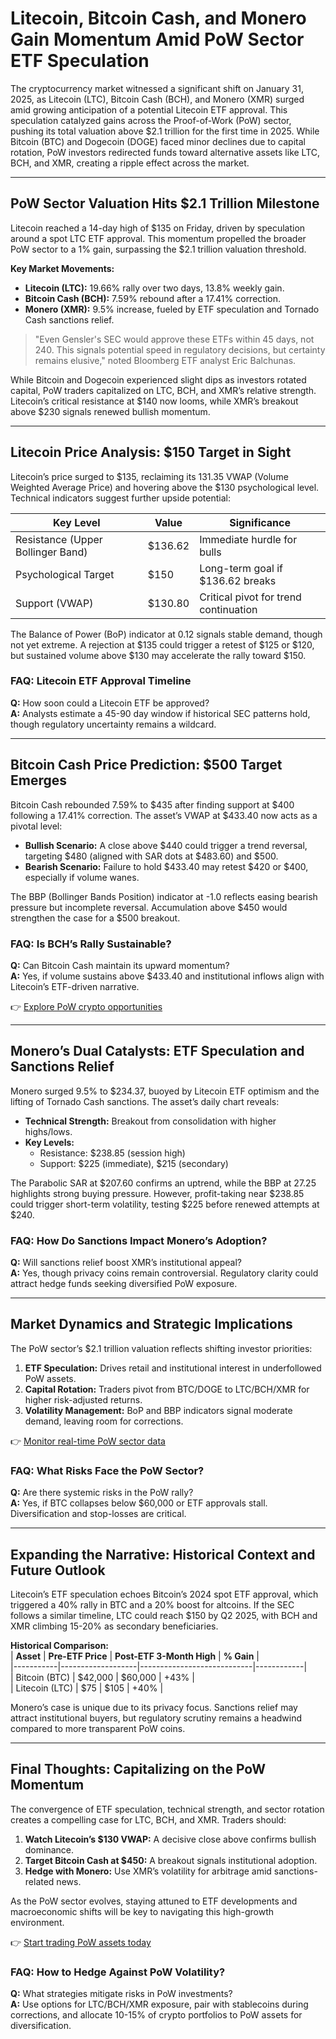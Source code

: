 # Litecoin, Bitcoin Cash, and Monero Gain Momentum Amid PoW Sector ETF Speculation  

The cryptocurrency market witnessed a significant shift on January 31, 2025, as Litecoin (LTC), Bitcoin Cash (BCH), and Monero (XMR) surged amid growing anticipation of a potential Litecoin ETF approval. This speculation catalyzed gains across the Proof-of-Work (PoW) sector, pushing its total valuation above $2.1 trillion for the first time in 2025. While Bitcoin (BTC) and Dogecoin (DOGE) faced minor declines due to capital rotation, PoW investors redirected funds toward alternative assets like LTC, BCH, and XMR, creating a ripple effect across the market.  

---

## PoW Sector Valuation Hits $2.1 Trillion Milestone  

Litecoin reached a 14-day high of $135 on Friday, driven by speculation around a spot LTC ETF approval. This momentum propelled the broader PoW sector to a 1% gain, surpassing the $2.1 trillion valuation threshold.  

**Key Market Movements:**  
- **Litecoin (LTC):** 19.66% rally over two days, 13.8% weekly gain.  
- **Bitcoin Cash (BCH):** 7.59% rebound after a 17.41% correction.  
- **Monero (XMR):** 9.5% increase, fueled by ETF speculation and Tornado Cash sanctions relief.  

> "Even Gensler's SEC would approve these ETFs within 45 days, not 240. This signals potential speed in regulatory decisions, but certainty remains elusive," noted Bloomberg ETF analyst Eric Balchunas.  

While Bitcoin and Dogecoin experienced slight dips as investors rotated capital, PoW traders capitalized on LTC, BCH, and XMR’s relative strength. Litecoin’s critical resistance at $140 now looms, while XMR’s breakout above $230 signals renewed bullish momentum.  

---

## Litecoin Price Analysis: $150 Target in Sight  

Litecoin’s price surged to $135, reclaiming its 131.35 VWAP (Volume Weighted Average Price) and hovering above the $130 psychological level. Technical indicators suggest further upside potential:  

| **Key Level**       | **Value**    | **Significance**                     |  
|----------------------|--------------|---------------------------------------|  
| Resistance (Upper Bollinger Band) | $136.62      | Immediate hurdle for bulls              |  
| Psychological Target | $150         | Long-term goal if $136.62 breaks      |  
| Support (VWAP)       | $130.80      | Critical pivot for trend continuation |  

The Balance of Power (BoP) indicator at 0.12 signals stable demand, though not yet extreme. A rejection at $135 could trigger a retest of $125 or $120, but sustained volume above $130 may accelerate the rally toward $150.  

### FAQ: Litecoin ETF Approval Timeline  
**Q:** How soon could a Litecoin ETF be approved?  
**A:** Analysts estimate a 45-90 day window if historical SEC patterns hold, though regulatory uncertainty remains a wildcard.  

---

## Bitcoin Cash Price Prediction: $500 Target Emerges  

Bitcoin Cash rebounded 7.59% to $435 after finding support at $400 following a 17.41% correction. The asset’s VWAP at $433.40 now acts as a pivotal level:  

- **Bullish Scenario:** A close above $440 could trigger a trend reversal, targeting $480 (aligned with SAR dots at $483.60) and $500.  
- **Bearish Scenario:** Failure to hold $433.40 may retest $420 or $400, especially if volume wanes.  

The BBP (Bollinger Bands Position) indicator at -1.0 reflects easing bearish pressure but incomplete reversal. Accumulation above $450 would strengthen the case for a $500 breakout.  

### FAQ: Is BCH’s Rally Sustainable?  
**Q:** Can Bitcoin Cash maintain its upward momentum?  
**A:** Yes, if volume sustains above $433.40 and institutional inflows align with Litecoin’s ETF-driven narrative.  

👉 [Explore PoW crypto opportunities](https://bit.ly/okx-bonus)  

---

## Monero’s Dual Catalysts: ETF Speculation and Sanctions Relief  

Monero surged 9.5% to $234.37, buoyed by Litecoin ETF optimism and the lifting of Tornado Cash sanctions. The asset’s daily chart reveals:  

- **Technical Strength:** Breakout from consolidation with higher highs/lows.  
- **Key Levels:**  
  - Resistance: $238.85 (session high)  
  - Support: $225 (immediate), $215 (secondary)  

The Parabolic SAR at $207.60 confirms an uptrend, while the BBP at 27.25 highlights strong buying pressure. However, profit-taking near $238.85 could trigger short-term volatility, testing $225 before renewed attempts at $240.  

### FAQ: How Do Sanctions Impact Monero’s Adoption?  
**Q:** Will sanctions relief boost XMR’s institutional appeal?  
**A:** Yes, though privacy coins remain controversial. Regulatory clarity could attract hedge funds seeking diversified PoW exposure.  

---

## Market Dynamics and Strategic Implications  

The PoW sector’s $2.1 trillion valuation reflects shifting investor priorities:  
1. **ETF Speculation:** Drives retail and institutional interest in underfollowed PoW assets.  
2. **Capital Rotation:** Traders pivot from BTC/DOGE to LTC/BCH/XMR for higher risk-adjusted returns.  
3. **Volatility Management:** BoP and BBP indicators signal moderate demand, leaving room for corrections.  

👉 [Monitor real-time PoW sector data](https://bit.ly/okx-bonus)  

### FAQ: What Risks Face the PoW Sector?  
**Q:** Are there systemic risks in the PoW rally?  
**A:** Yes, if BTC collapses below $60,000 or ETF approvals stall. Diversification and stop-losses are critical.  

---

## Expanding the Narrative: Historical Context and Future Outlook  

Litecoin’s ETF speculation echoes Bitcoin’s 2024 spot ETF approval, which triggered a 40% rally in BTC and a 20% boost for altcoins. If the SEC follows a similar timeline, LTC could reach $150 by Q2 2025, with BCH and XMR climbing 15-20% as secondary beneficiaries.  

**Historical Comparison:**  
| **Asset** | **Pre-ETF Price** | **Post-ETF 3-Month High** | **% Gain** |  
|-----------|-------------------|----------------------------|------------|  
| Bitcoin (BTC) | $42,000           | $60,000                    | +43%       |  
| Litecoin (LTC) | $75               | $105                      | +40%       |  

Monero’s case is unique due to its privacy focus. Sanctions relief may attract institutional buyers, but regulatory scrutiny remains a headwind compared to more transparent PoW coins.  

---

## Final Thoughts: Capitalizing on the PoW Momentum  

The convergence of ETF speculation, technical strength, and sector rotation creates a compelling case for LTC, BCH, and XMR. Traders should:  
1. **Watch Litecoin’s $130 VWAP:** A decisive close above confirms bullish dominance.  
2. **Target Bitcoin Cash at $450:** A breakout signals institutional adoption.  
3. **Hedge with Monero:** Use XMR’s volatility for arbitrage amid sanctions-related news.  

As the PoW sector evolves, staying attuned to ETF developments and macroeconomic shifts will be key to navigating this high-growth environment.  

👉 [Start trading PoW assets today](https://bit.ly/okx-bonus)  

### FAQ: How to Hedge Against PoW Volatility?  
**Q:** What strategies mitigate risks in PoW investments?  
**A:** Use options for LTC/BCH/XMR exposure, pair with stablecoins during corrections, and allocate 10-15% of crypto portfolios to PoW assets for diversification.